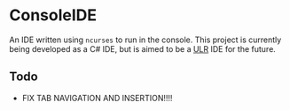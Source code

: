 # ConsoleIDE

An IDE written using `ncurses` to run in the console. This project is currently being developed as a C# IDE, but is aimed to be a [ULR](https://github.com/uncommon-language-framework/runtime) IDE for the future.

## Todo
- FIX TAB NAVIGATION AND INSERTION!!!!